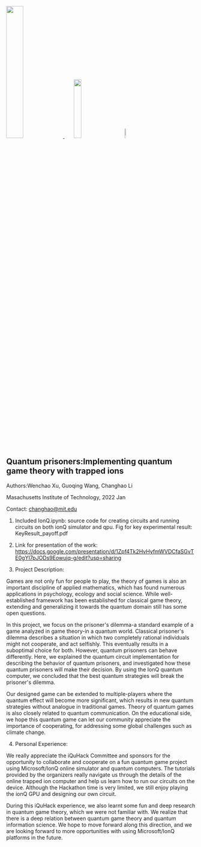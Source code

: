 <p align="left">
  <a href="https://azure.microsoft.com/en-us/solutions/quantum-computing/" target="_blank"><img src="https://user-images.githubusercontent.com/10100490/151488491-609828a4-cd1f-4076-b5b2-a8d9fc2d0fa4.png" width="30%"/> </a>
  <a href="https://ionq.com/" target="_blank"><img src="https://user-images.githubusercontent.com/10100490/151488159-da95eb05-9277-4abe-b1ba-b49871d563ed.svg" width="20%" style="padding: 1%;padding-left: 5%"/></a>
  <a href="https://iquhack.mit.edu/" target="_blank"><img src="https://user-images.githubusercontent.com/10100490/151647370-d161d5b5-119c-4db9-898e-cfb1745a8310.png" width="8%" style="padding-left: 5%"/> </a>
  
</p>


## Quantum prisoners:Implementing quantum game theory with trapped ions

Authors:Wenchao Xu, Guoqing Wang, Changhao Li

Masachusetts Institute of Technology, 2022 Jan

Contact: changhao@mit.edu

1. Included IonQ.ipynb: source code for creating circuits and running circuits on both ionQ simulator and qpu.
   Fig for key experimental result: KeyResult_payoff.pdf

2. Link for presentation of the work: https://docs.google.com/presentation/d/1Zpf4Tk2HvHyfmWVDCfaSGvTE0gYI7pJODs9Eowujq-g/edit?usp=sharing

3. Project Description:

Games are not only fun for people to play, the theory of games is also an important discipline of applied mathematics,
which has found numerous applications in psychology, ecology and social science. While well-established framework has been
established for classical game theory, extending and generalizing it towards the quantum domain still has some open
questions.

In this project, we focus on the prisoner's dilemma-a standard example of a game analyzed in game theory-in a quantum world. 
Classical prisoner's dilemma describes a situation in which two completely rational individuals might not cooperate, and act
selfishly. This eventually results in a suboptimal choice for both. However, quantum prisoners can behave differently. 
Here, we explained the quantum circuit implementation for describing the behavior of quantum prisoners, and investigated 
how these quantum prisoners will make their decision. By using the IonQ quantum computer, we concluded that the best quantum
strategies will break the prisoner's dilemma.

Our designed game can be extended to multiple-players where the quantum effect will become more significant, which results in
new quantum strategies without analogue in traditional games. Theory of quantum games is also closely related to quantum communication. 
On the educational side, we hope this quantum game can let our community appreciate the importance of cooperating, for addressing
some global challenges such as climate change.

4. Personal Experience:

We really appreciate the iQuHack Committee and sponsors for the opportunity to collaborate and cooperate on a fun quantum game project
using Microsoft/IonQ online simulator and quantum computers. The tutorials provided by the organizers really navigate us through the 
details of the online trapped ion computer and help us learn how to run our circuits on the device. Although the Hackathon time is very
limited, we still enjoy playing the ionQ GPU and designing our own circuit. 

During this iQuHack experience, we also learnt some fun and deep research in quantum game theory, which we were not familiar with.
We realize that there is a deep relation between quantum game theory and quantum information science. We hope to move forward along this
direction, and we are looking forward to more opportunities with using Microsoft/IonQ platforms in the future.
